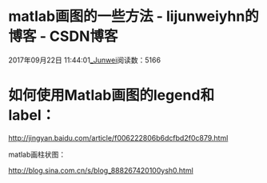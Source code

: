 # matlab画图的一些方法 - lijunweiyhn的博客 - CSDN博客





2017年09月22日 11:44:01[_Junwei](https://me.csdn.net/lijunweiyhn)阅读数：5166








# 如何使用Matlab画图的legend和label： 

http://jingyan.baidu.com/article/f006222806b6dcfbd2f0c879.html








matlab画柱状图：

http://blog.sina.com.cn/s/blog_888267420100ysh0.html










